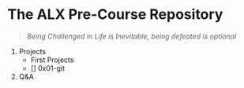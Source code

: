 # **The ALX Pre-Course Repository**
>_Being Challenged in Life is Inevitable, being defeated is optional_

1. Projects
    * First Projects
    - [] 0x01-git
2. Q&A